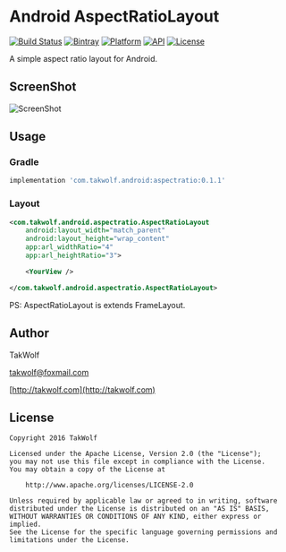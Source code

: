 # Android AspectRatioLayout #

[![Build Status](https://travis-ci.org/TakWolf/Android-AspectRatioLayout.svg?branch=master)](https://travis-ci.org/TakWolf/Android-AspectRatioLayout)
[![Bintray](https://api.bintray.com/packages/takwolf/maven/Android-AspectRatioLayout/images/download.svg)](https://bintray.com/takwolf/maven/Android-AspectRatioLayout/_latestVersion)
[![Platform](https://img.shields.io/badge/platform-Android-green.svg)](https://www.android.com)
[![API](https://img.shields.io/badge/API-14%2B-brightgreen.svg)](https://android-arsenal.com/api?level=14)
[![License](https://img.shields.io/github/license/TakWolf/Android-AspectRatioLayout.svg)](http://www.apache.org/licenses/LICENSE-2.0)

A simple aspect ratio layout for Android.

## ScreenShot ##

![ScreenShot](art/screenshot.png)

## Usage ##

### Gradle ###

``` gradle
implementation 'com.takwolf.android:aspectratio:0.1.1'
```

### Layout ###

``` xml
<com.takwolf.android.aspectratio.AspectRatioLayout
    android:layout_width="match_parent"
    android:layout_height="wrap_content"
    app:arl_widthRatio="4"
    app:arl_heightRatio="3">

    <YourView />

</com.takwolf.android.aspectratio.AspectRatioLayout>
```

PS: AspectRatioLayout is extends FrameLayout.

## Author ##

TakWolf

[takwolf@foxmail.com](mailto:takwolf@foxmail.com)

[http://takwolf.com](http://takwolf.com)

## License ##

```
Copyright 2016 TakWolf

Licensed under the Apache License, Version 2.0 (the "License");
you may not use this file except in compliance with the License.
You may obtain a copy of the License at

    http://www.apache.org/licenses/LICENSE-2.0

Unless required by applicable law or agreed to in writing, software
distributed under the License is distributed on an "AS IS" BASIS,
WITHOUT WARRANTIES OR CONDITIONS OF ANY KIND, either express or implied.
See the License for the specific language governing permissions and
limitations under the License.
```
